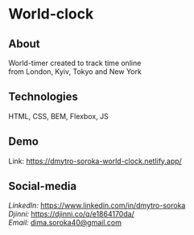 # World-clock

## About

World-timer created to track time online <br/> from London, Kyiv, Tokyo and New York


## Technologies

HTML, CSS, BEM, Flexbox, JS



## Demo

Link: https://dmytro-soroka-world-clock.netlify.app/



## Social-media

_LinkedIn:_ https://www.linkedin.com/in/dmytro-soroka <br/>
_Djinni:_ https://djinni.co/q/e1864170da/ <br/>
_Email:_ dima.soroka40@gmail.com
